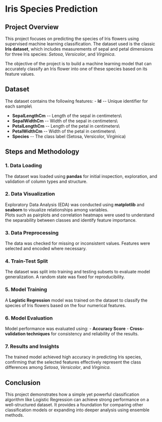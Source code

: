 # Iris Species Prediction

## Project Overview

This project focuses on predicting the species of Iris flowers using
supervised machine learning classification. The dataset used is the
classic **Iris dataset**, which includes measurements of sepal and petal
dimensions for three Iris species: *Setosa*, *Versicolor*, and
*Virginica*.

The objective of the project is to build a machine learning model that
can accurately classify an Iris flower into one of these species based
on its feature values.

## Dataset

The dataset contains the following features: - **Id** -- Unique
identifier for each sample\
- **SepalLengthCm** -- Length of the sepal in centimeters\
- **SepalWidthCm** -- Width of the sepal in centimeters\
- **PetalLengthCm** -- Length of the petal in centimeters\
- **PetalWidthCm** -- Width of the petal in centimeters\
- **Species** -- The class label (Setosa, Versicolor, Virginica)

## Steps and Methodology

### 1. Data Loading

The dataset was loaded using **pandas** for initial inspection,
exploration, and validation of column types and structure.

### 2. Data Visualization

Exploratory Data Analysis (EDA) was conducted using **matplotlib** and
**seaborn** to visualize relationships among variables.\
Plots such as pairplots and correlation heatmaps were used to understand
the separability between classes and identify feature importance.

### 3. Data Preprocessing

The data was checked for missing or inconsistent values. Features were
selected and encoded where necessary. 

### 4. Train-Test Split

The dataset was split into training and testing subsets to evaluate
model generalization. A random state was fixed for reproducibility.

### 5. Model Training

A **Logistic Regression** model was trained on the dataset to classify
the species of Iris flowers based on the four numerical features.

### 6. Model Evaluation

Model performance was evaluated using: - **Accuracy Score** -
**Cross-validation techniques** for consistency and reliability of the
results.

### 7. Results and Insights

The trained model achieved high accuracy in predicting Iris species,
confirming that the selected features effectively represent the class
differences among *Setosa*, *Versicolor*, and *Virginica*.

## Conclusion

This project demonstrates how a simple yet powerful classification
algorithm like Logistic Regression can achieve strong performance on a
well-structured dataset. It provides a foundation for comparing other
classification models or expanding into deeper analysis using ensemble
methods.

